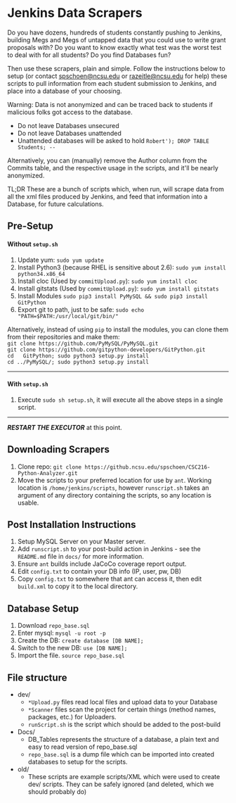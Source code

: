 # Jenkins Data Scrapers

Do you have dozens, hundreds of students constantly pushing to Jenkins, building Megs and Megs of untapped data that you could use to write grant proposals with?  Do you want to know exactly what test was the worst test to deal with for all students?  Do you find Databases fun?

Then use these scrapers, plain and simple.  Follow the instructions below to setup (or contact spschoen@ncsu.edu or razeitle@ncsu.edu for help) these scripts to pull information from each student submission to Jenkins, and place into a database of your choosing.

Warning: Data is not anonymized and can be traced back to students if malicious folks got access to the database.

 * Do not leave Databases unsecured
 * Do not leave Databases unattended
 * Unattended databases will be asked to hold ```Robert'); DROP TABLE Students; --```

Alternatively, you can (manually) remove the Author column from the Commits table, and the respective usage in the scripts, and it'll be nearly anonymized.

TL;DR These are a bunch of scripts which, when run, will scrape data from all the xml files produced by Jenkins, and feed that information into a Database, for future calculations.

## Pre-Setup
#### Without `setup.sh`

1. Update yum: ```sudo yum update```
2. Install Python3 (because RHEL is sensitive about 2.6): ```sudo yum install python34.x86_64```
3. Install cloc (Used by `commitUpload.py`): ```sudo yum install cloc```
3. Install gitstats (Used by `commitUpload.py`): ```sudo yum install gitstats```
4. Install Modules ```sudo pip3 install PyMySQL && sudo pip3 install GitPython```
5. Export git to path, just to be safe: ```sudo echo "PATH=$PATH:/usr/local/git/bin/"```

Alternatively, instead of using `pip` to install the modules, you can clone them from their repositories and make them:    
```git clone https://github.com/PyMySQL/PyMySQL.git```    
```git clone https://github.com/gitpython-developers/GitPython.git```    
```cd   GitPython; sudo python3 setup.py install```    
```cd ../PyMySQL/; sudo python3 setup.py install```

___

#### With `setup.sh`

1. Execute ```sudo sh setup.sh```, it will execute all the above steps in a single script.

___

***RESTART THE EXECUTOR*** at this point.

## Downloading Scrapers

1. Clone repo: ```git clone https://github.ncsu.edu/spschoen/CSC216-Python-Analyzer.git```
2. Move the scripts to your preferred location for use by `ant`.  Working location is `/home/jenkins/scripts`, however `runscript.sh` takes an argument of any directory containing the scripts, so any location is usable.


## Post Installation Instructions

1. Setup MySQL Server on your Master server.
2. Add `runscript.sh` to your post-build action in Jenkins - see the `README.md` file in `docs/` for more information.
3. Ensure `ant` builds include JaCoCo coverage report output.
4. Edit `config.txt` to contain your DB info (IP, user, pw, DB)
5. Copy `config.txt` to somewhere that ant can access it, then edit `build.xml` to copy it to the local directory.


## Database Setup

1. Download `repo_base.sql`
2. Enter mysql: ```mysql -u root -p```
3. Create the DB: ```create database [DB NAME];```
4. Switch to the new DB: ```use [DB NAME];```
5. Import the file. ```source repo_base.sql```

## File structure

* dev/
  * `*Upload.py` files read local files and upload data to your Database
  * `*Scanner` files scan the project for certain things (method names, packages, etc.) for Uploaders.
  * `runScript.sh` is the script which should be added to the post-build
* Docs/
  * DB_Tables represents the structure of a database, a plain text and easy to read version of repo_base.sql
  * `repo_base.sql` is a dump file which can be imported into created databases to setup for the scripts.
* old/
  * These scripts are example scripts/XML which were used to create dev/ scripts.  They can be safely ignored (and deleted, which we should probably do)
